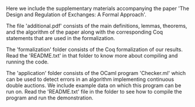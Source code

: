 Here we include the supplementary materials accompanying the paper 'The Design and Regulation of Exchanges: A Formal Approach'.

The file 'additional.pdf' consists of the main definitions, lemmas, theorems, and the algorithm of the paper along with the corresponding Coq statements that are used in the formalization.

The 'formalization' folder consists of the Coq formalization of our results. Read the 'README.txt' in that folder to know more about compiling and running the code.

The 'application' folder consists of the OCaml program 'Checker.ml' which can be used to detect errors in an algorithm implementing continuous double auctions. We include example data on which this program can be run on. Read the 'README.txt' file in the folder to see how to compile the program and run the demonstration.
